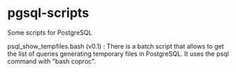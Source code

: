 # pgsql-scripts
Some scripts for PostgreSQL

psql_show_tempfiles.bash (v0.1) : 
There is a batch script that allows to get the list of queries generating temporary files in PostgreSQL. It uses the psql command with "bash coproc".
